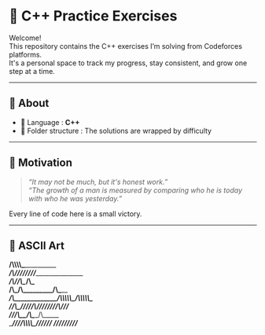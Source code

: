 # 🧠 C++ Practice Exercises

Welcome!  
This repository contains the C++ exercises I’m solving from Codeforces platforms.  
It's a personal space to track my progress, stay consistent, and grow one step at a time.

---

## 🔧 About

- 📌 Language         : **C++**
- 🧪 Folder structure : The solutions are wrapped by difficulty

---

## 💬 Motivation

> *“It may not be much, but it's honest work.”*  
> *“The growth of a man is measured by comparing who he is today with who he was yesterday.”*

Every line of code here is a small victory.

---

## 🎨 ASCII Art

 __________________/\\\\\\\\\_____________________________        
  _______________/\\\////////______________________________       
   _____________/\\\/________________/\\\__________/\\\_____      
    ____________/\\\_________________\/\\\_________\/\\\_____     
     ___________\/\\\______________/\\\\\\\\\\\__/\\\\\\\\\\\_    
      ___________\//\\\____________\/////\\\///__\/////\\\///__   
       ____________\///\\\______________\/\\\_________\/\\\_____  
        ______________\////\\\\\\\\\_____\///__________\///______ 
         _________________\/////////______________________________
